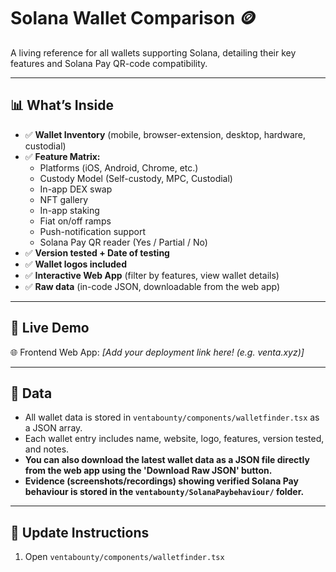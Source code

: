# Solana Wallet Comparison 🪙

A living reference for all wallets supporting Solana, detailing their key features and Solana Pay QR-code compatibility.

---

## 📊 What’s Inside

- ✅ **Wallet Inventory** (mobile, browser-extension, desktop, hardware, custodial)
- ✅ **Feature Matrix:**
  - Platforms (iOS, Android, Chrome, etc.)
  - Custody Model (Self-custody, MPC, Custodial)
  - In-app DEX swap
  - NFT gallery
  - In-app staking
  - Fiat on/off ramps
  - Push-notification support
  - Solana Pay QR reader (Yes / Partial / No)
- ✅ **Version tested + Date of testing**
- ✅ **Wallet logos included**
- ✅ **Interactive Web App** (filter by features, view wallet details)
- ✅ **Raw data** (in-code JSON, downloadable from the web app)

---

## 🚀 Live Demo

🌐 Frontend Web App: _[Add your deployment link here! (e.g. venta.xyz)]_

---

## 📁 Data

- All wallet data is stored in `ventabounty/components/walletfinder.tsx` as a JSON array.
- Each wallet entry includes name, website, logo, features, version tested, and notes.
- **You can also download the latest wallet data as a JSON file directly from the web app using the 'Download Raw JSON' button.**
- **Evidence (screenshots/recordings) showing verified Solana Pay behaviour is stored in the `ventabounty/SolanaPaybehaviour/` folder.**

---

## 🔄 Update Instructions

1. Open `ventabounty/components/walletfinder.tsx`
